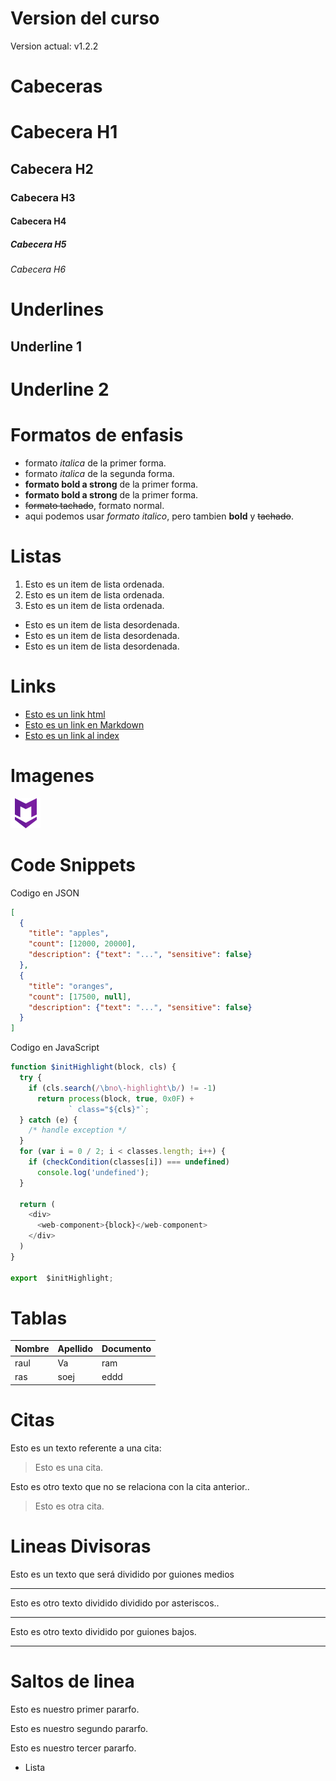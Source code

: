 # Version del curso
Version actual: v1.2.2

# Cabeceras

# Cabecera H1

## Cabecera H2

### Cabecera H3

#### Cabecera H4

##### Cabecera H5

###### Cabecera H6

# Underlines
Underline 1
-------------

Underline 2 
============

# Formatos de enfasis
- formato *italica* de la primer forma.
- formato _italica_ de la segunda forma.
- **formato bold a strong** de la primer forma.
- __formato bold a strong__ de la primer forma.
- ~~formato tachado~~, formato normal.
- aqui podemos usar *formato italico*, pero tambien **bold** y ~~tachado~~.

# Listas
1. Esto es un item de lista ordenada.
2. Esto es un item de lista ordenada.
3. Esto es un item de lista ordenada.
- Esto es un item de lista desordenada.
- Esto es un item de lista desordenada.
- Esto es un item de lista desordenada.

# Links
- <a href="http://www.google.com"> Esto es un link html</a>
- [Esto es un link en Markdown](http://www.google.com)
- [Esto es un link al index](index.html)

# Imagenes
![Logo Github](https://github.com/adam-p/markdown-here/raw/master/src/common/images/icon48.png)

# Code Snippets
Codigo en JSON
```JSON
[
  {
    "title": "apples",
    "count": [12000, 20000],
    "description": {"text": "...", "sensitive": false}
  },
  {
    "title": "oranges",
    "count": [17500, null],
    "description": {"text": "...", "sensitive": false}
  }
]
```
Codigo en JavaScript
```JavaScript
function $initHighlight(block, cls) {
  try {
    if (cls.search(/\bno\-highlight\b/) != -1)
      return process(block, true, 0x0F) +
             ` class="${cls}"`;
  } catch (e) {
    /* handle exception */
  }
  for (var i = 0 / 2; i < classes.length; i++) {
    if (checkCondition(classes[i]) === undefined)
      console.log('undefined');
  }

  return (
    <div>
      <web-component>{block}</web-component>
    </div>
  )
}

export  $initHighlight;
```

# Tablas
| Nombre | Apellido | Documento |
|--------|----------|-----------|
| raul | Va | ram |
| ras | soej | eddd |

# Citas
Esto es un texto referente a una cita:
> Esto es una cita.

Esto es otro texto que no se relaciona con la cita anterior..
>Esto es otra cita.

# Lineas Divisoras
Esto es un texto que será dividido por guiones medios

---
Esto es otro texto dividido dividido por asteriscos..
***

Esto es otro texto dividido por guiones bajos.

___

# Saltos de linea
Esto es nuestro primer pararfo.

Esto es nuestro segundo pararfo.

Esto es nuestro tercer pararfo.
- Lista
